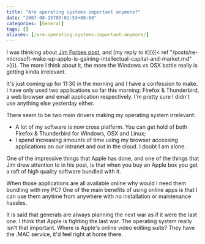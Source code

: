 ```yaml
---
title: "Are operating systems important anymore?"
date: "2007-08-15T09:01:53+00:00"
categories: [General]
tags: []
aliases: [/are-operating-systems-important-anymore/]
---
```


I was thinking about [Jim Forbes post](http://forbesontech.typepad.com/my_weblog/2007/08/microsoft-wake-.html), and [my reply to it]({{< ref "/posts/re-microsoft-wake-up-apple-is-gaining-intellectual-capital-and-market.md" >}}). The more I think about it, the more the Windows vs OSX battle really is getting kinda irrelevant.

It's just coming up for 11:30 in the morning and I have a confession to make. I have only used two applications so far this morning: Firefox &amp; Thunderbird, a web browser and email application respectively. I'm pretty sure I didn't use anything else yesterday either.

There seem to be two main drivers making my operating system irrelevant:

- A lot of my software is now cross platform. You can get hold of both Firefox &amp; Thunderbird for Windows, OSX and Linux;
- I spend increasing amounts of time using my browser accessing applications on our intranet and out in the cloud. I doubt I am alone.

One of the impressive things that Apple has done, and one of the things that Jim drew attention to in his post, is that when you buy an Apple box you get a raft of high quality software bundled with it.

When those applications are all available online why would I need them bundling with my PC? One of the main benefits of using online apps is that I can use them anytime from anywhere with no installation or maintenance hassles.

It is said that generals are always planning the next war as if it were the last one. I think that Apple is fighting the last war. The operating system really isn't that important. Where is Apple's online video editing suite? They have the .MAC service, it'd feel right at home there.
